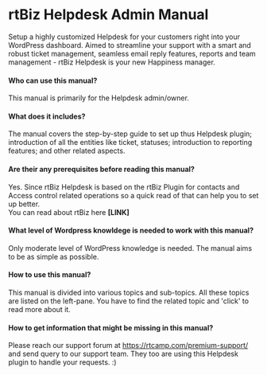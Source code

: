 # rtBiz Helpdesk Admin Manual

Setup a highly customized Helpdesk for your customers right into your WordPress dashboard. Aimed to streamline your support with a smart and robust ticket management, seamless email reply features, reports and team management - rtBiz Helpdesk is your new Happiness manager.

#### Who can use this manual?
This manual is primarily for the Helpdesk admin/owner.

#### What does it includes?
The manual covers the step-by-step guide to set up thus Helpdesk plugin; introduction of all the entities like ticket, statuses; introduction to reporting features; and other related aspects.

#### Are their any prerequisites before reading this manual?
Yes. Since rtBiz Helpdesk is based on the rtBiz Plugin for contacts and Access control related operations so a quick read of that can help you to set up better.
</br>You can read about rtBiz here **[LINK]**

#### What level of Wordpress knowldege is needed to work with this manual?
Only moderate level of WordPress knowledge is needed. The manual aims to be as simple as possible.

#### How to use this manual?
This manual is divided into various topics and sub-topics. All these topics are listed on the left-pane. You have to find the related topic and 'click' to read more about it.

#### How to get information that might be missing in this manual?
Please reach our support forum at https://rtcamp.com/premium-support/ and send query to our support team. They too are using this Helpdesk plugin to handle your requests. :)
